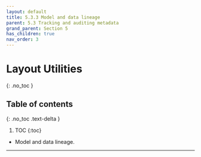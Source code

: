 ```yaml
---
layout: default
title: 5.3.3 Model and data lineage
parent: 5.3 Tracking and auditing metadata
grand_parent: Section 5
has_children: true
nav_order: 3
---
```


# Layout Utilities
{: .no_toc }

## Table of contents
{: .no_toc .text-delta }

1. TOC
{:toc}

* Model and data lineage.

---